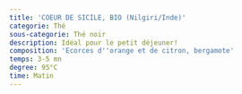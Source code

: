 ```yaml
---
title: 'COEUR DE SICILE, BIO (Nilgiri/Inde)'
categorie: Thé
sous-categorie: Thé noir
description: Idéal pour le petit déjeuner!
composition: 'Ecorces d''orange et de citron, bergamote'
temps: 3-5 mn
degree: 95°C
time: Matin
---
```


